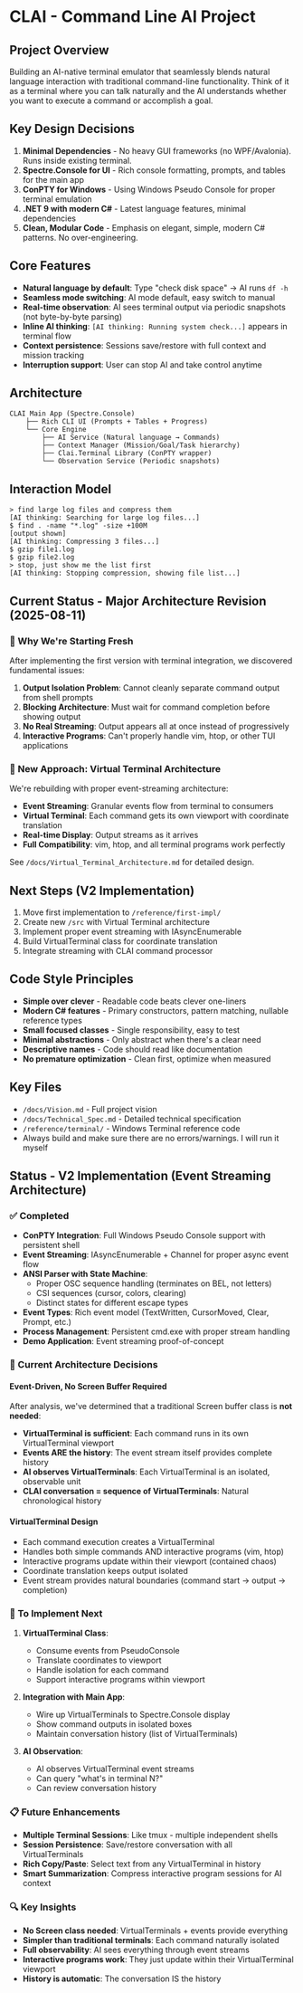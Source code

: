 # CLAI - Command Line AI Project

## Project Overview
Building an AI-native terminal emulator that seamlessly blends natural language interaction with traditional command-line functionality. Think of it as a terminal where you can talk naturally and the AI understands whether you want to execute a command or accomplish a goal.

## Key Design Decisions
1. **Minimal Dependencies** - No heavy GUI frameworks (no WPF/Avalonia). Runs inside existing terminal.
2. **Spectre.Console for UI** - Rich console formatting, prompts, and tables for the main app
3. **ConPTY for Windows** - Using Windows Pseudo Console for proper terminal emulation
4. **.NET 9 with modern C#** - Latest language features, minimal dependencies
5. **Clean, Modular Code** - Emphasis on elegant, simple, modern C# patterns. No over-engineering.

## Core Features
- **Natural language by default**: Type "check disk space" → AI runs `df -h`
- **Seamless mode switching**: AI mode default, easy switch to manual
- **Real-time observation**: AI sees terminal output via periodic snapshots (not byte-by-byte parsing)
- **Inline AI thinking**: `[AI thinking: Running system check...]` appears in terminal flow
- **Context persistence**: Sessions save/restore with full context and mission tracking
- **Interruption support**: User can stop AI and take control anytime

## Architecture
```
CLAI Main App (Spectre.Console)
    ├── Rich CLI UI (Prompts + Tables + Progress)
    └── Core Engine
        ├── AI Service (Natural language → Commands)
        ├── Context Manager (Mission/Goal/Task hierarchy)
        ├── Clai.Terminal Library (ConPTY wrapper)
        └── Observation Service (Periodic snapshots)
```

## Interaction Model
```
> find large log files and compress them
[AI thinking: Searching for large log files...]
$ find . -name "*.log" -size +100M
[output shown]
[AI thinking: Compressing 3 files...]
$ gzip file1.log
$ gzip file2.log
> stop, just show me the list first
[AI thinking: Stopping compression, showing file list...]
```

## Current Status - Major Architecture Revision (2025-08-11)

### 🔄 Why We're Starting Fresh
After implementing the first version with terminal integration, we discovered fundamental issues:
1. **Output Isolation Problem**: Cannot cleanly separate command output from shell prompts
2. **Blocking Architecture**: Must wait for command completion before showing output
3. **No Real Streaming**: Output appears all at once instead of progressively
4. **Interactive Programs**: Can't properly handle vim, htop, or other TUI applications

### 🎯 New Approach: Virtual Terminal Architecture
We're rebuilding with proper event-streaming architecture:
- **Event Streaming**: Granular events flow from terminal to consumers
- **Virtual Terminal**: Each command gets its own viewport with coordinate translation
- **Real-time Display**: Output streams as it arrives
- **Full Compatibility**: vim, htop, and all terminal programs work perfectly

See `/docs/Virtual_Terminal_Architecture.md` for detailed design.

## Next Steps (V2 Implementation)
1. Move first implementation to `/reference/first-impl/`
2. Create new `/src` with Virtual Terminal architecture
3. Implement proper event streaming with IAsyncEnumerable
4. Build VirtualTerminal class for coordinate translation
5. Integrate streaming with CLAI command processor

## Code Style Principles
- **Simple over clever** - Readable code beats clever one-liners
- **Modern C# features** - Primary constructors, pattern matching, nullable reference types
- **Small focused classes** - Single responsibility, easy to test
- **Minimal abstractions** - Only abstract when there's a clear need
- **Descriptive names** - Code should read like documentation
- **No premature optimization** - Clean first, optimize when measured

## Key Files
- `/docs/Vision.md` - Full project vision
- `/docs/Technical_Spec.md` - Detailed technical specification
- `/reference/terminal/` - Windows Terminal reference code
- Always build and make sure there are no errors/warnings. I will run it myself

## Status - V2 Implementation (Event Streaming Architecture)

### ✅ Completed
- **ConPTY Integration**: Full Windows Pseudo Console support with persistent shell
- **Event Streaming**: IAsyncEnumerable + Channel<T> for proper async event flow
- **ANSI Parser with State Machine**: 
  - Proper OSC sequence handling (terminates on BEL, not letters)
  - CSI sequences (cursor, colors, clearing)
  - Distinct states for different escape types
- **Event Types**: Rich event model (TextWritten, CursorMoved, Clear, Prompt, etc.)
- **Process Management**: Persistent cmd.exe with proper stream handling
- **Demo Application**: Event streaming proof-of-concept

### 🎯 Current Architecture Decisions

#### Event-Driven, No Screen Buffer Required
After analysis, we've determined that a traditional Screen buffer class is **not needed**:
- **VirtualTerminal is sufficient**: Each command runs in its own VirtualTerminal viewport
- **Events ARE the history**: The event stream itself provides complete history
- **AI observes VirtualTerminals**: Each VirtualTerminal is an isolated, observable unit
- **CLAI conversation = sequence of VirtualTerminals**: Natural chronological history

#### VirtualTerminal Design
- Each command execution creates a VirtualTerminal
- Handles both simple commands AND interactive programs (vim, htop)
- Interactive programs update within their viewport (contained chaos)
- Coordinate translation keeps output isolated
- Event stream provides natural boundaries (command start → output → completion)

### 🚧 To Implement Next
1. **VirtualTerminal Class**: 
   - Consume events from PseudoConsole
   - Translate coordinates to viewport
   - Handle isolation for each command
   - Support interactive programs within viewport

2. **Integration with Main App**:
   - Wire up VirtualTerminals to Spectre.Console display
   - Show command outputs in isolated boxes
   - Maintain conversation history (list of VirtualTerminals)

3. **AI Observation**:
   - AI observes VirtualTerminal event streams
   - Can query "what's in terminal N?"
   - Can review conversation history

### 📋 Future Enhancements
- **Multiple Terminal Sessions**: Like tmux - multiple independent shells
- **Session Persistence**: Save/restore conversation with all VirtualTerminals
- **Rich Copy/Paste**: Select text from any VirtualTerminal in history
- **Smart Summarization**: Compress interactive program sessions for AI context

### 🔍 Key Insights
- **No Screen class needed**: VirtualTerminals + events provide everything
- **Simpler than traditional terminals**: Each command naturally isolated
- **Full observability**: AI sees everything through event streams
- **Interactive programs work**: They just update within their VirtualTerminal viewport
- **History is automatic**: The conversation IS the history